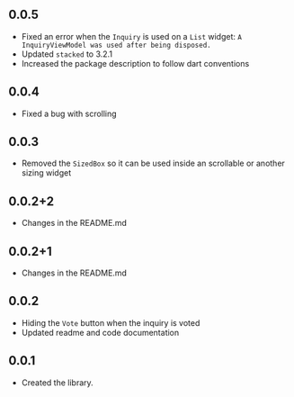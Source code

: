 ## 0.0.5

* Fixed an error when the `Inquiry` is used on a `List` widget: `A InquiryViewModel was used after being disposed.`
* Updated `stacked` to 3.2.1
* Increased the package description to follow dart conventions

## 0.0.4

* Fixed a bug with scrolling

## 0.0.3

* Removed the `SizedBox` so it can be used inside an scrollable or another sizing widget

## 0.0.2+2

* Changes in the README.md

## 0.0.2+1

* Changes in the README.md

## 0.0.2

* Hiding the `Vote` button when the inquiry is voted
* Updated readme and code documentation


## 0.0.1

* Created the library. 


